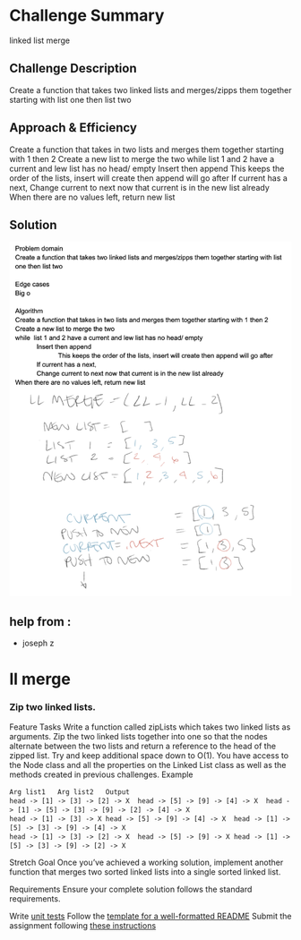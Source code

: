 # Challenge Summary
linked list merge

## Challenge Description
Create a function that takes two linked lists and merges/zipps them together starting with list one then list two

## Approach & Efficiency
Create a function that takes in two lists and merges them together starting with 1 then 2
Create a new list to merge the two
while  list 1 and 2 have a current and lew list has no head/ empty
	Insert then append
		This keeps the order of the lists, insert will create then append will go after
	If current has a next,
Change current to next now that current is in the new list already
When there are no values left, return new list


## Solution
![ll merge whiteboard image](/assets/ll_merge.png)

## help from :
- joseph z

# ll merge
### Zip two linked lists.

Feature Tasks
Write a function called zipLists which takes two linked lists as arguments. Zip the two linked lists together into one so that the nodes alternate between the two lists and return a reference to the head of the zipped list. Try and keep additional space down to O(1). You have access to the Node class and all the properties on the Linked List class as well as the methods created in previous challenges.
Example

```zipLists(list1, list2)
Arg list1	Arg list2	Output
head -> [1] -> [3] -> [2] -> X	head -> [5] -> [9] -> [4] -> X	head -> [1] -> [5] -> [3] -> [9] -> [2] -> [4] -> X
head -> [1] -> [3] -> X	head -> [5] -> [9] -> [4] -> X	head -> [1] -> [5] -> [3] -> [9] -> [4] -> X
head -> [1] -> [3] -> [2] -> X	head -> [5] -> [9] -> X	head -> [1] -> [5] -> [3] -> [9] -> [2] -> X
```

Stretch Goal
Once you’ve achieved a working solution, implement another function that merges two sorted linked lists into a single sorted linked list.

Requirements
Ensure your complete solution follows the standard requirements.

Write [unit tests](https://codefellows.github.io/common_curriculum/data_structures_and_algorithms/Challenge_Testing)
Follow the [template for a well-formatted README](https://codefellows.github.io/common_curriculum/data_structures_and_algorithms/Challenge_Documentation)
Submit the assignment following [these instructions](https://codefellows.github.io/common_curriculum/data_structures_and_algorithms/Challenge_Submission)
